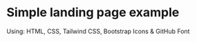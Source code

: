 <h1>Simple landing page example</h1>
<p> Using: HTML, CSS, Tailwind CSS, Bootstrap Icons & GitHub Font</p>
